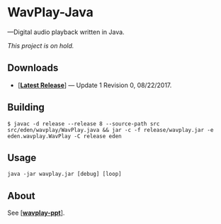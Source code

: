 # WavPlay-Java

—Digital audio playback written in Java.

*This project is on hold.*

## Downloads

* [[**Latest Release**](https://github.com/ed7n/wavplay-java/raw/master/release/wavplay.jar)] — Update 1 Revision 0, 08/22/2017.

## Building

    $ javac -d release --release 8 --source-path src src/eden/wavplay/WavPlay.java && jar -c -f release/wavplay.jar -e eden.wavplay.WavPlay -C release eden

## Usage

`java -jar wavplay.jar [debug] [loop]`

## About

See [[**wavplay-ppt**](https://github.com/ed7n/wavplay-ppt)].
